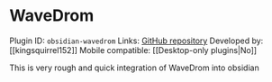 # WaveDrom

Plugin ID: `obsidian-wavedrom`
Links: [GitHub repository](https://github.com/kingsquirrel152/obsidian-wavedrom)
Developed by: [[kingsquirrel152]]
Mobile compatible: [[Desktop-only plugins|No]]

This is very rough and quick integration of WaveDrom into obsidian
